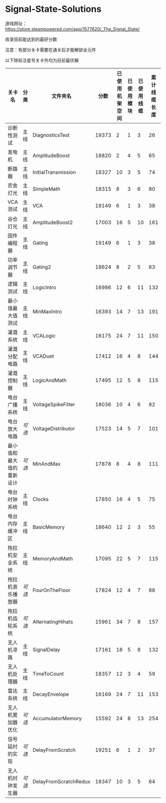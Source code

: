 # Signal-State-Solutions

游戏网址：https://store.steampowered.com/app/1577620/_The_Signal_State/

收录目前能达到的最好分数

注意：有部分关卡需要在通关后才能解锁全元件

以下除标注星号关卡外均为目前最优解

|关卡名|分类|文件夹名|分数|已使用机架空间|已使用模块|已使用线缆|累计线缆长度|
|---|---|---|---|---|---|---|---|
|诊断性测试|主线|DiagnosticsTest|19373|2|1|3|26|
|发电机|主线|AmplitudeBoost|18820|2|4|5|65|
|断路器|主线|InitialTransmission|18327|10|3|5|74|
|农舍灯光|主线|SimpleMath|18315|8|3|6|80|
|VCA测试|主线|VCA|19149|6|1|3|38|
|谷仓灯光|主线|AmplitudeBoost2|17003|16|5|10|161|
|固件编程器|主线|Gating|19149|6|1|3|38|
|功率调节器|主线|Gating2|18624|8|2|5|63|
|逻辑测试|主线|LogicIntro|16986|12|6|11|132|
|最小值最大值测试|主线|MinMaxIntro|16393|14|7|13|191|
|灌溉系统|主线|VCALogic|16175|24|7|11|150|
|灌溉分配电路|主线|VCADuet|17412|16|4|8|144|
|灌溉控制器|主线|LogicAndMath|17495|12|5|8|115|
|电台广播系统|主线|VoltageSpikeFilter|18036|10|4|6|82|
|电台放大电路|*可选*|VoltageDistributor|17523|14|5|7|101|
|最小值和最大值的重新设计|*可选*|MinAndMax|17878|8|4|8|111|
|电台时钟系统|主线|Clocks|17850|16|4|5|75|
|电台内存缓冲区|主线|BasicMemory|18640|12|2|3|55|
|拖拉机安全系统|主线|MemoryAndMath|17095|22|5|7|115|
|拖拉机音乐播放器|*可选*|FourOnTheFloor|17824|12|4|7|88|
|拖拉机齿轮系统|*可选*|AlternatingHihats|15961|34|7|8|157|
|无人机寻路|主线|SignalDelay|17161|18|5|8|132|
|无人机处理器|主线|TimeToCount|18357|12|3|4|59|
|雷达系统|主线|DecayEnvelope|16169|24|7|11|153|
|无人机累加器优化|*可选*|AccumulatorMemory|15592|24|8|13|254|
|信号延时的实现|*可选*|DelayFromScratch|19251|6|1|2|37||
|无人机时钟发生器|*可选*|DelayFromScratchRedux|18347|10|3|5|64|
